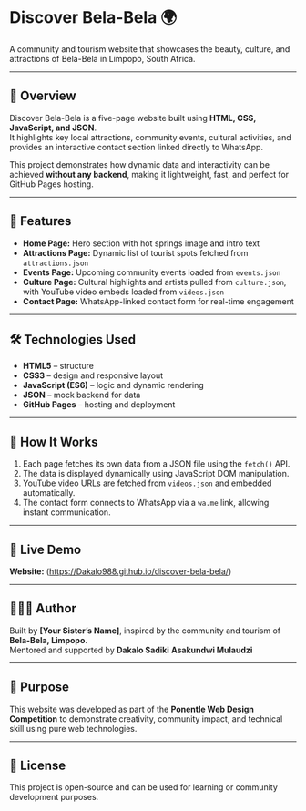 # Discover Bela-Bela 🌍
A community and tourism website that showcases the beauty, culture, and attractions of Bela-Bela in Limpopo, South Africa.

---

## 🌟 Overview
Discover Bela-Bela is a five-page website built using **HTML, CSS, JavaScript, and JSON**.  
It highlights key local attractions, community events, cultural activities, and provides an interactive contact section linked directly to WhatsApp.

This project demonstrates how dynamic data and interactivity can be achieved **without any backend**, making it lightweight, fast, and perfect for GitHub Pages hosting.

---

## 🧠 Features
- **Home Page:** Hero section with hot springs image and intro text  
- **Attractions Page:** Dynamic list of tourist spots fetched from `attractions.json`  
- **Events Page:** Upcoming community events loaded from `events.json`  
- **Culture Page:** Cultural highlights and artists pulled from `culture.json`, with YouTube video embeds loaded from `videos.json`  
- **Contact Page:** WhatsApp-linked contact form for real-time engagement  

---

## 🛠️ Technologies Used
- **HTML5** – structure  
- **CSS3** – design and responsive layout  
- **JavaScript (ES6)** – logic and dynamic rendering  
- **JSON** – mock backend for data  
- **GitHub Pages** – hosting and deployment  

---

## 💬 How It Works
1. Each page fetches its own data from a JSON file using the `fetch()` API.  
2. The data is displayed dynamically using JavaScript DOM manipulation.  
3. YouTube video URLs are fetched from `videos.json` and embedded automatically.  
4. The contact form connects to WhatsApp via a `wa.me` link, allowing instant communication.

---

## 🚀 Live Demo
**Website:** (https://Dakalo988.github.io/discover-bela-bela/)

---

## 👩🏽‍💻 Author
Built by **[Your Sister’s Name]**, inspired by the community and tourism of **Bela-Bela, Limpopo**.  
Mentored and supported by **Dakalo Sadiki**
**Asakundwi Mulaudzi**


---

## 🏁 Purpose
This website was developed as part of the **Ponentle Web Design Competition** to demonstrate creativity, community impact, and technical skill using pure web technologies.

---

## 📝 License
This project is open-source and can be used for learning or community development purposes.
